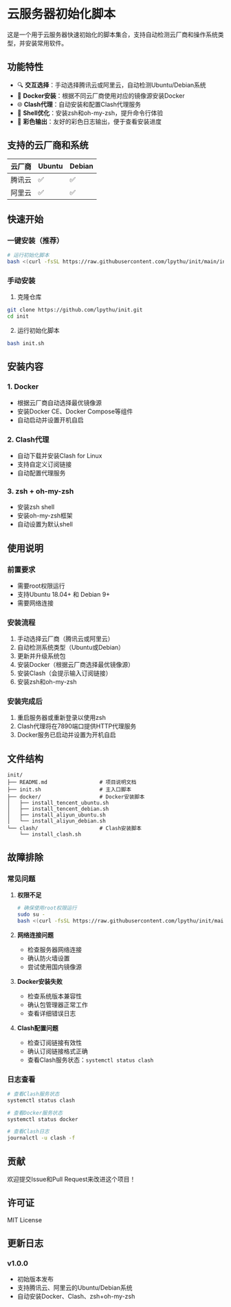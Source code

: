 # 云服务器初始化脚本

这是一个用于云服务器快速初始化的脚本集合，支持自动检测云厂商和操作系统类型，并安装常用软件。

## 功能特性

- 🔍 **交互选择**：手动选择腾讯云或阿里云，自动检测Ubuntu/Debian系统
- 🐳 **Docker安装**：根据不同云厂商使用对应的镜像源安装Docker
- 🌐 **Clash代理**：自动安装和配置Clash代理服务
- 🐚 **Shell优化**：安装zsh和oh-my-zsh，提升命令行体验
- 🎨 **彩色输出**：友好的彩色日志输出，便于查看安装进度

## 支持的云厂商和系统

| 云厂商 | Ubuntu | Debian |
|--------|--------|--------|
| 腾讯云 | ✅ | ✅ |
| 阿里云 | ✅ | ✅ |

## 快速开始

### 一键安装（推荐）

```bash
# 运行初始化脚本
bash <(curl -fsSL https://raw.githubusercontent.com/lpythu/init/main/init.sh)
```

### 手动安装

1. 克隆仓库
```bash
git clone https://github.com/lpythu/init.git
cd init
```

2. 运行初始化脚本
```bash
bash init.sh
```

## 安装内容

### 1. Docker
- 根据云厂商自动选择最优镜像源
- 安装Docker CE、Docker Compose等组件
- 自动启动并设置开机自启

### 2. Clash代理
- 自动下载并安装Clash for Linux
- 支持自定义订阅链接
- 自动配置代理服务

### 3. zsh + oh-my-zsh
- 安装zsh shell
- 安装oh-my-zsh框架
- 自动设置为默认shell

## 使用说明

### 前置要求
- 需要root权限运行
- 支持Ubuntu 18.04+ 和 Debian 9+
- 需要网络连接

### 安装流程
1. 手动选择云厂商（腾讯云或阿里云）
2. 自动检测系统类型（Ubuntu或Debian）
3. 更新并升级系统包
4. 安装Docker（根据云厂商选择最优镜像源）
5. 安装Clash（会提示输入订阅链接）
6. 安装zsh和oh-my-zsh

### 安装完成后
1. 重启服务器或重新登录以使用zsh
2. Clash代理将在7890端口提供HTTP代理服务
3. Docker服务已启动并设置为开机自启

## 文件结构

```
init/
├── README.md                 # 项目说明文档
├── init.sh                   # 主入口脚本
├── docker/                   # Docker安装脚本
│   ├── install_tencent_ubuntu.sh
│   ├── install_tencent_debian.sh
│   ├── install_aliyun_ubuntu.sh
│   └── install_aliyun_debian.sh
└── clash/                    # Clash安装脚本
    └── install_clash.sh
```

## 故障排除

### 常见问题

1. **权限不足**
   ```bash
   # 确保使用root权限运行
   sudo su -
   bash <(curl -fsSL https://raw.githubusercontent.com/lpythu/init/main/init.sh)
   ```

2. **网络连接问题**
   - 检查服务器网络连接
   - 确认防火墙设置
   - 尝试使用国内镜像源

3. **Docker安装失败**
   - 检查系统版本兼容性
   - 确认包管理器正常工作
   - 查看详细错误日志

4. **Clash配置问题**
   - 检查订阅链接有效性
   - 确认订阅链接格式正确
   - 查看Clash服务状态：`systemctl status clash`

### 日志查看

```bash
# 查看Clash服务状态
systemctl status clash

# 查看Docker服务状态
systemctl status docker

# 查看Clash日志
journalctl -u clash -f
```

## 贡献

欢迎提交Issue和Pull Request来改进这个项目！

## 许可证

MIT License

## 更新日志

### v1.0.0
- 初始版本发布
- 支持腾讯云、阿里云的Ubuntu/Debian系统
- 自动安装Docker、Clash、zsh+oh-my-zsh